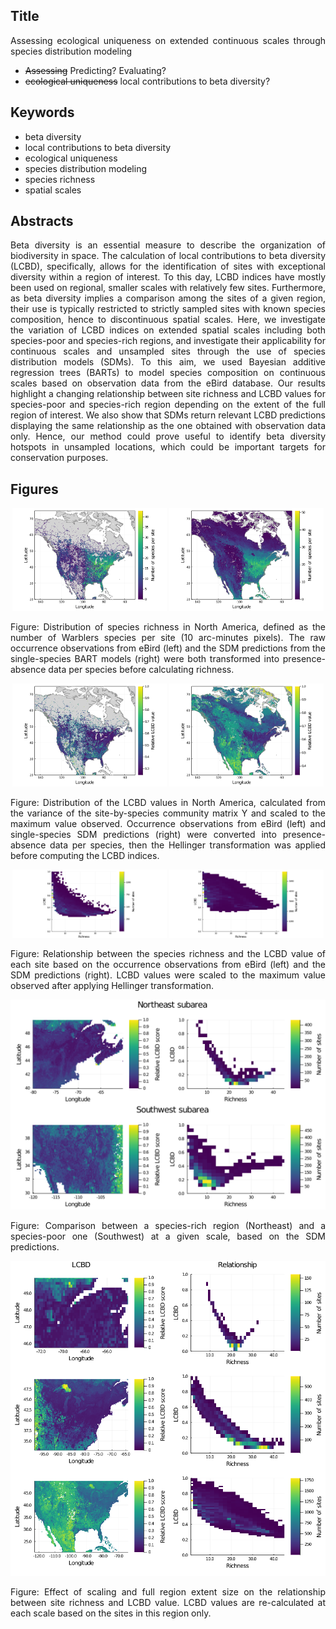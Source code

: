 <div style="text-align: justify">

## Title

Assessing ecological uniqueness on extended continuous scales through species
distribution modeling
- ~~Assessing~~ Predicting? Evaluating?
- ~~ecological uniqueness~~ local contributions to beta diversity?

## Keywords

- beta diversity
- local contributions to beta diversity
- ecological uniqueness
- species distribution modeling
- species richness
- spatial scales

## Abstracts

Beta diversity is an essential measure to describe the organization of
biodiversity in space.
The calculation of local contributions to beta diversity (LCBD), specifically,
allows for the identification of sites with exceptional diversity within a
region of interest.
To this day, LCBD indices have mostly been used on regional, smaller scales with
relatively few sites.
Furthermore, as beta diversity implies a comparison among the sites of a given
region, their use is typically restricted to strictly sampled sites with known 
species composition, hence to discontinuous spatial scales.
Here, we investigate the variation of LCBD indices on extended spatial scales
including both species-poor and species-rich regions, and investigate their
applicability for continuous scales and unsampled sites through the use of
species distribution models (SDMs).
To this aim, we used Bayesian additive regression trees (BARTs) to model species
composition on continuous scales based on observation data from the eBird
database.
Our results highlight a changing relationship between site richness and LCBD
values for species-poor and species-rich region depending on the extent of the
full region of interest.
We also show that SDMs return relevant LCBD predictions displaying the same
relationship as the one obtained with observation data only.
Hence, our method could prove useful to identify beta diversity hotspots in
unsampled locations, which could be important targets for conservation purposes.

## Figures

<p align="center">
    <img src="fig/richness-raw.png" width="49%" />
    <img src="fig/richness-bart.png" width="49%" />
</p>

Figure: Distribution of species richness in North America, defined as the number
of Warblers species per site (10 arc-minutes pixels).
The raw occurrence observations from eBird (left) and the SDM
predictions from the single-species BART models (right) were both transformed
into presence-absence data per species before calculating richness.

<p align="center">
    <img src="fig/lcbd-raw.png" width="49%" />
    <img src="fig/lcbd-bart.png" width="49%" />
</p>

Figure: Distribution of the LCBD values in North America, calculated from the
variance of the site-by-species community matrix Y and scaled to the maximum
value observed.
Occurrence observations from eBird (left) and single-species SDM predictions
(right) were converted into presence-absence data per species, then the
Hellinger transformation was applied before computing the LCBD indices.

<p align="center">
    <img src="fig/relationship-raw.png" width="49%" />
    <img src="fig/relationship-bart.png" width="49%" />
</p>

Figure: Relationship between the species richness and the LCBD value of each
site based on the occurrence observations from eBird (left) and the SDM
predictions (right).
LCBD values were scaled to the maximum value observed after applying Hellinger
transformation.

![NE subareas](../../fig/bart/05-1_bart_subareas_combined2.png)

Figure: Comparison between a species-rich region (Northeast) and a species-poor
one (Southwest) at a given scale, based on the SDM predictions.

![3 scales](../../fig/bart/05-2_bart_subareas_3scales.png)

Figure: Effect of scaling and full region extent size on the relationship
between site richness and LCBD value.
LCBD values are re-calculated at each scale based on the sites in this region
only.
